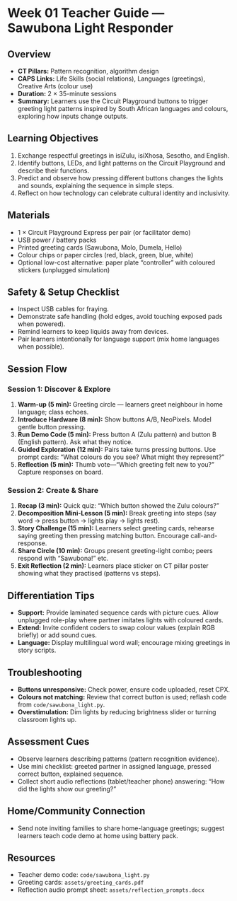 # Week 01 Teacher Guide — Sawubona Light Responder

## Overview
- **CT Pillars:** Pattern recognition, algorithm design
- **CAPS Links:** Life Skills (social relations), Languages (greetings), Creative Arts (colour use)
- **Duration:** 2 × 35-minute sessions
- **Summary:** Learners use the Circuit Playground buttons to trigger greeting light patterns inspired by South African languages and colours, exploring how inputs change outputs.

## Learning Objectives
1. Exchange respectful greetings in isiZulu, isiXhosa, Sesotho, and English.
2. Identify buttons, LEDs, and light patterns on the Circuit Playground and describe their functions.
3. Predict and observe how pressing different buttons changes the lights and sounds, explaining the sequence in simple steps.
4. Reflect on how technology can celebrate cultural identity and inclusivity.

## Materials
- 1 × Circuit Playground Express per pair (or facilitator demo)
- USB power / battery packs
- Printed greeting cards (Sawubona, Molo, Dumela, Hello)
- Colour chips or paper circles (red, black, green, blue, white)
- Optional low-cost alternative: paper plate “controller” with coloured stickers (unplugged simulation)

## Safety & Setup Checklist
- Inspect USB cables for fraying.
- Demonstrate safe handling (hold edges, avoid touching exposed pads when powered).
- Remind learners to keep liquids away from devices.
- Pair learners intentionally for language support (mix home languages when possible).

## Session Flow
### Session 1: Discover & Explore
1. **Warm-up (5 min):** Greeting circle — learners greet neighbour in home language; class echoes.
2. **Introduce Hardware (8 min):** Show buttons A/B, NeoPixels. Model gentle button pressing.
3. **Run Demo Code (5 min):** Press button A (Zulu pattern) and button B (English pattern). Ask what they notice.
4. **Guided Exploration (12 min):** Pairs take turns pressing buttons. Use prompt cards: “What colours do you see? What might they represent?”
5. **Reflection (5 min):** Thumb vote—“Which greeting felt new to you?” Capture responses on board.

### Session 2: Create & Share
1. **Recap (3 min):** Quick quiz: “Which button showed the Zulu colours?”
2. **Decomposition Mini-Lesson (5 min):** Break greeting into steps (say word → press button → lights play → lights rest).
3. **Story Challenge (15 min):** Learners select greeting cards, rehearse saying greeting then pressing matching button. Encourage call-and-response.
4. **Share Circle (10 min):** Groups present greeting-light combo; peers respond with “Sawubona!” etc.
5. **Exit Reflection (2 min):** Learners place sticker on CT pillar poster showing what they practised (patterns vs steps).

## Differentiation Tips
- **Support:** Provide laminated sequence cards with picture cues. Allow unplugged role-play where partner imitates lights with coloured cards.
- **Extend:** Invite confident coders to swap colour values (explain RGB briefly) or add sound cues.
- **Language:** Display multilingual word wall; encourage mixing greetings in story scripts.

## Troubleshooting
- **Buttons unresponsive:** Check power, ensure code uploaded, reset CPX.
- **Colours not matching:** Review that correct button is used; reflash code from `code/sawubona_light.py`.
- **Overstimulation:** Dim lights by reducing brightness slider or turning classroom lights up.

## Assessment Cues
- Observe learners describing patterns (pattern recognition evidence).
- Use mini checklist: greeted partner in assigned language, pressed correct button, explained sequence.
- Collect short audio reflections (tablet/teacher phone) answering: “How did the lights show our greeting?”

## Home/Community Connection
- Send note inviting families to share home-language greetings; suggest learners teach code demo at home using battery pack.

## Resources
- Teacher demo code: `code/sawubona_light.py`
- Greeting cards: `assets/greeting_cards.pdf`
- Reflection audio prompt sheet: `assets/reflection_prompts.docx`
